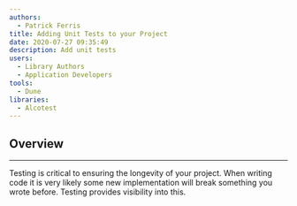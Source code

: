 ```yaml
---
authors:
  - Patrick Ferris
title: Adding Unit Tests to your Project
date: 2020-07-27 09:35:49
description: Add unit tests
users:
  - Library Authors
  - Application Developers
tools:
  - Dune
libraries:
  - Alcotest
---
```

## Overview

---

Testing is critical to ensuring the longevity of your project. When writing code it is very likely some new implementation will break something you wrote before. Testing provides visibility into this. 